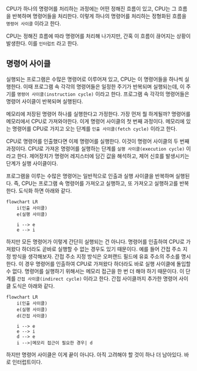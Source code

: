 CPU가 하나의 명령어를 처리하는 과정에는 어떤 정해진 흐름이 있고, CPU는 그 흐름을 반복하며 명령어들을 처리한다. 이렇게 하나의 명령어를 처리하는 정형화된 흐름을 `명령어 사이클` 이라고 한다.

CPU는 정해진 흐름에 따라 명령어를 처리해 나가지만, 간혹 이 흐름이 끊어지는 상황이 발생한다. 이를 `인터럽트` 라고 한다.

## 명령어 사이클

실행되는 프로그램은 수많은 명령어로 이루어져 있고, CPU는 이 명령어들을 하나씩 실행한다. 이때 프로그램 속 각각의 명령어들은 일정한 주기가 반복되며 실행되는데, 이 주기를 `명령어 사이클(instruction cycle)` 이라고 한다. 프로그램 속 각각의 명령어들은 명령어 사이클이 반복되며 실행된다.

메모리에 저장된 명령어 하나를 실행한다고 가정한다. 가장 먼저 뭘 하게될까? 명령어를 메모리에서 CPU로 가져와야한다. 이게 명령어 사이클의 첫 번째 과정이다. 메모리에 있는 명령어를 CPU로 가지고 오는 단계를 `인출 사이클(fetch cycle)` 이라고 한다.

CPU로 명령어를 인출했다면 이제 명령어를 실행한다. 이것이 명령어 사이클의 두 번째 과정이다. CPU로 가져온 명령어를 실행하는 단계를 `실행 사이클(execution cycle)` 이라고 한다. 제어장치가 명령어 레지스터에 담긴 값을 해석하고, 제어 신호를 발생시키는 단계가 실행 사이클이다.

프로그램을 이루는 수많은 명령어는 일반적으로 인출과 실행 사이클을 반복하며 실행된다. 즉, CPU는 프로그램 속 명령어를 가져오고 실행하고, 또 가져오고 실행하고를 반복한다. 도식화 하면 아래와 같다.

```mermaid
flowchart LR
	i(인출 사이클)
	e(실행 사이클)
	
	i --> e
	e --> i
```

하지만 모든 명령어가 이렇게 간단히 실행되는 건 아니다. 명령어를 인출하여 CPU로 가져왔다 하더라도 곧바로 실행할 수 없는 경우도 있기 때문이다. 예를 들어 간접 주소 지정 방식을 생각해보자. 간접 주소 지정 방식은 오퍼랜드 필드에 유효 주소의 주소를 명시한다. 이 경우 명령어를 인출하여 CPU로 가져왔다 하더라도 바로 실행 사이클에 돌입할 수 없다. 명령어를 실행하기 위해서는 메모리 접근을 한 번 더 해야 하기 때문이다. 이 단계를 `간접 사이클(indirect cycle)` 이라고 한다. 간접 사이클까지 추가한 명령어 사이클 도식은 아래와 같다.

```mermaid
flowchart LR
	i(인출 사이클)
	e(실행 사이클)
	d(간접 사이클)
	
	i --> e
	e --> i
	d --> e
	i -->|메모리 접근이 필요한 경우| d
```

하지만 명령어 사이클은 이게 끝이 아니다. 아직 고려해야 할 것이 하나 더 남아있다. 바로 인터럽트이다.